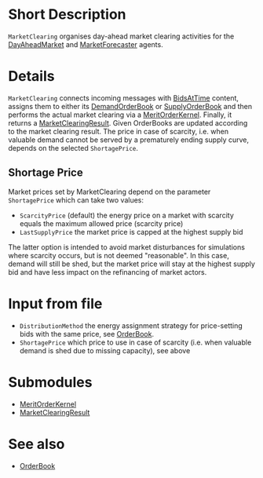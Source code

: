 # Short Description

`MarketClearing` organises day-ahead market clearing activities for the [DayAheadMarket](../Agents/DayAheadMarket.md) and [MarketForecaster](../Agents/MarketForecaster.md) agents.

# Details

`MarketClearing` connects incoming messages with [BidsAtTime](../Comms/BidsAtTime.md) content, assigns them to either its [DemandOrderBook](./DemandOrderBook.md) or [SupplyOrderBook](./SupplyOrderBook.md) and then performs the actual market clearing via a [MeritOrderKernel](./MeritOrderKernel.md).
Finally, it returns a [MarketClearingResult](./MarketClearingResult.md).
Given OrderBooks are updated according to the market clearing result.
The price in case of scarcity, i.e. when valuable demand cannot be served by a prematurely ending supply curve, depends on the selected `ShortagePrice`.

## Shortage Price

Market prices set by MarketClearing depend on the parameter `ShortagePrice` which can take two values:
* `ScarcityPrice` (default) the energy price on a market with scarcity equals the maximum allowed price (scarcity price)
* `LastSupplyPrice` the market price is capped at the highest supply bid

The latter option is intended to avoid market disturbances for simulations where scarcity occurs, but is not deemed "reasonable".
In this case, demand will still be shed, but the market price will stay at the highest supply bid and have less impact on the refinancing of market actors. 

# Input from file

* `DistributionMethod` the energy assignment strategy for price-setting bids with the same price, see [OrderBook](../Modules/OrderBook.md#distribution-methods).
* `ShortagePrice` which price to use in case of scarcity (i.e. when valuable demand is shed due to missing capacity), see above 

# Submodules

* [MeritOrderKernel](./MeritOrderKernel.md)
* [MarketClearingResult](./MarketClearingResult.md)

# See also

* [OrderBook](./OrderBook.md)
